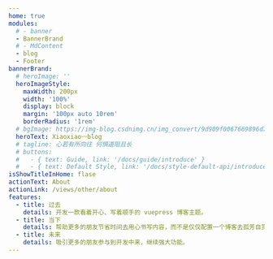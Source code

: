 ```yaml
---
home: true
modules:
  # - banner
  - BannerBrand
  # - MdContent
  - blog
  - Footer
bannerBrand:
  # heroImage: ''
  heroImageStyle:
    maxWidth: 200px
    width: '100%'
    display: block
    margin: '100px auto 10rem'
    borderRadius: '1rem'
  # bgImage: https://img-blog.csdnimg.cn/img_convert/9d909f0067669896d79becba929da159.gif
  heroText: Xiaoxiao〰blog
  # tagline: 心若有所向往 何惧道阻且长
  # buttons:
  #   - { text: Guide, link: '/docs/guide/introduce' }
  #   - { text: Default Style, link: '/docs/style-default-api/introduce', type: 'plain' }
isShowTitleInHome: flase
actionText: About
actionLink: /views/other/about
features:
  - title: 过去
    details: 开发一款看着开心、写着顺手的 vuepress 博客主题。
  - title: 当下
    details: 帮助更多的朋友节省时间去用心书写内容，而不是仅仅配置一个博客去孤芳自赏。
  - title: 未来
    details: 吸引更多的朋友参与到开发中来，继续强大功能。
---
```

